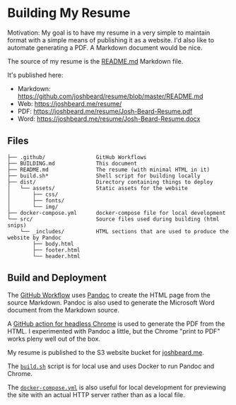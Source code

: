 # Building My Resume

Motivation: My goal is to have my resume in a very simple to maintain format with a simple
means of publishing it as a website. I'd also like to automate generating a PDF.
A Markdown document would be nice.

The source of my resume is the [README.md](README.md) Markdown file.

It's published here:

* Markdown: <https://github.com/joshbeard/resume/blob/master/README.md>
* Web: <https://joshbeard.me/resume/>
* PDF: <https://joshbeard.me/resume/Josh-Beard-Resume.pdf>
* Word: <https://joshbeard.me/resume/Josh-Beard-Resume.docx>

## Files

```plain
├── .github/                GitHub Workflows
├── BUILDING.md             This document
├── README.md               The resume (with minimal HTML in it)
├── build.sh*               Shell script for building locally
├── dist/                   Directory containing things to deploy
│   └── assets/             Static assets for the website
│       ├── css/
│       ├── fonts/
│       └── img/
├── docker-compose.yml      docker-compose file for local development
└── src/                    Source files used during building (html snips)
    └── _includes/          HTML sections that are used to produce the website by Pandoc
        ├── body.html
        ├── footer.html
        └── header.html
```

## Build and Deployment

The [GitHub Workflow](.github/workflows/build-deploy.yml) uses [Pandoc](https://pandoc.org/)
to create the HTML page from the source Markdown. Pandoc is also used to
generate the Microsoft Word document from the Markdown source.

A [GitHub action for headless Chrome](https://github.com/marketplace/actions/setup-chrome)
is used to generate the PDF from the HTML. I experimented with Pandoc a
little, but the Chrome "print to PDF" works pleny well out of the box.

My resume is published to the S3 website bucket for
[joshbeard.me](https://github.com/joshbeard/joshbeard.me-tf-aws).

The [`build.sh`](build.sh) script is for local use and uses Docker to run
Pandoc and Chrome.

The [`docker-compose.yml`](docker-compose.yml) is also useful for local
development for previewing the site with an actual HTTP server rather
than as a local file.
